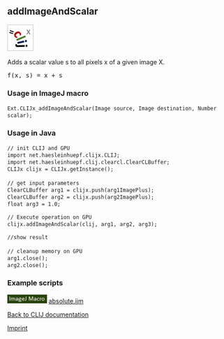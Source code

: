 ## addImageAndScalar
![Image](images/mini_clijx_logo.png)

Adds a scalar value s to all pixels x of a given image X.

<pre>f(x, s) = x + s</pre>

### Usage in ImageJ macro
```
Ext.CLIJx_addImageAndScalar(Image source, Image destination, Number scalar);
```


### Usage in Java
```
// init CLIJ and GPU
import net.haesleinhuepf.clijx.CLIJ;
import net.haesleinhuepf.clij.clearcl.ClearCLBuffer;
CLIJx clijx = CLIJx.getInstance();

// get input parameters
ClearCLBuffer arg1 = clijx.push(arg1ImagePlus);
ClearCLBuffer arg2 = clijx.push(arg2ImagePlus);
float arg3 = 1.0;
```

```
// Execute operation on GPU
clijx.addImageAndScalar(clij, arg1, arg2, arg3);
```

```
//show result

// cleanup memory on GPU
arg1.close();
arg2.close();
```




### Example scripts
<a href="https://github.com/clij/clij-advanced-filters/blob/master/src/main/macro/"><img src="images/language_macro.png" height="20"/></a> [absolute.ijm](https://github.com/clij/clij-advanced-filters/blob/master/src/main/macro/absolute.ijm)  


[Back to CLIJ documentation](https://clij.github.io/)

[Imprint](https://clij.github.io/imprint)
